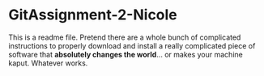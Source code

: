 # GitAssignment-2-Nicole
This is a readme file. Pretend there are a whole bunch of complicated instructions to properly download and install a really complicated piece of software that **absolutely changes the world**... or makes your machine kaput. Whatever works.